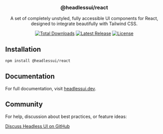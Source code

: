 <h3 align="center">
  @headlessui/react
</h3>

<p align="center">
  A set of completely unstyled, fully accessible UI components for React, designed to integrate
  beautifully with Tailwind CSS.
</p>

<p align="center">
  <a href="https://www.npmjs.com/package/@headlessui/react"><img src="https://img.shields.io/npm/dt/@headlessui/react.svg" alt="Total Downloads"></a>
  <a href="https://github.com/tailwindlabs/headlessui/releases"><img src="https://img.shields.io/npm/v/@headlessui/react.svg" alt="Latest Release"></a>
  <a href="https://github.com/tailwindlabs/headlessui/blob/main/LICENSE"><img src="https://img.shields.io/npm/l/@headlessui/react.svg" alt="License"></a>
</p>

## Installation

```sh
npm install @headlessui/react
```

## Documentation

For full documentation, visit [headlessui.dev](https://headlessui.dev/react/menu).

## Community

For help, discussion about best practices, or feature ideas:

[Discuss Headless UI on GitHub](https://github.com/tailwindlabs/headlessui/discussions)

